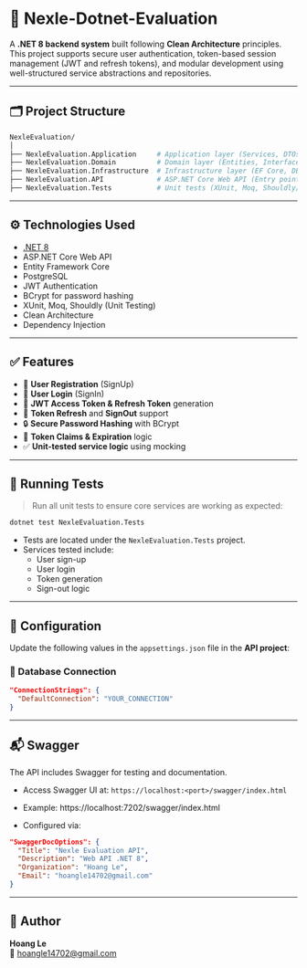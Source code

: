# 🧪 Nexle-Dotnet-Evaluation

A **.NET 8 backend system** built following **Clean Architecture** principles. This project supports secure user authentication, token-based session management (JWT and refresh tokens), and modular development using well-structured service abstractions and repositories.

---

## 🗂️ Project Structure

```bash
NexleEvaluation/
│
├── NexleEvaluation.Application     # Application layer (Services, DTOs, Requests, Responses, Interfaces)
├── NexleEvaluation.Domain          # Domain layer (Entities, Interfaces)
├── NexleEvaluation.Infrastructure  # Infrastructure layer (EF Core, DB context, repository implementations)
├── NexleEvaluation.API             # ASP.NET Core Web API (Entry point)
├── NexleEvaluation.Tests           # Unit tests (XUnit, Moq, Shouldly/FluentAssertions)
```

---

## ⚙️ Technologies Used

- [.NET 8](https://dotnet.microsoft.com/)
- ASP.NET Core Web API
- Entity Framework Core
- PostgreSQL
- JWT Authentication
- BCrypt for password hashing
- XUnit, Moq, Shouldly (Unit Testing)
- Clean Architecture
- Dependency Injection

---

## ✅ Features

- 🔐 **User Registration** (SignUp)
- 🔑 **User Login** (SignIn)
- 🔁 **JWT Access Token & Refresh Token** generation
- 🔄 **Token Refresh** and **SignOut** support
- 🔒 **Secure Password Hashing** with BCrypt
- 🧠 **Token Claims & Expiration** logic
- ✅ **Unit-tested service logic** using mocking

---

## 🧪 Running Tests

> Run all unit tests to ensure core services are working as expected:

```bash
dotnet test NexleEvaluation.Tests
```

- Tests are located under the `NexleEvaluation.Tests` project.
- Services tested include:
  - User sign-up
  - User login
  - Token generation
  - Sign-out logic

---

## 🔧 Configuration

Update the following values in the `appsettings.json` file in the **API project**:

### 🐘 Database Connection

```json
"ConnectionStrings": {
  "DefaultConnection": "YOUR_CONNECTION"
}
```

---

## 📬 Swagger

The API includes Swagger for testing and documentation.

- Access Swagger UI at: `https://localhost:<port>/swagger/index.html` 
- Example: https://localhost:7202/swagger/index.html

- Configured via:

```json
"SwaggerDocOptions": {
  "Title": "Nexle Evaluation API",
  "Description": "Web API .NET 8",
  "Organization": "Hoang Le",
  "Email": "hoangle14702@gmail.com"
}
```

---

## 👤 Author

**Hoang Le**  
📧 hoangle14702@gmail.com
